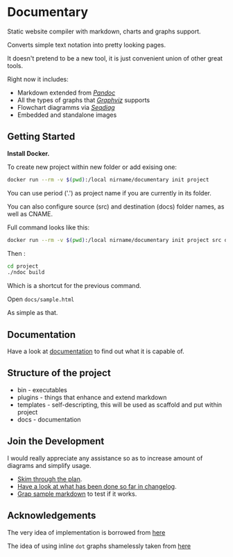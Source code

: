 # Documentary

Static website compiler with markdown, charts and graphs support.

Converts simple text notation into pretty looking pages.

It doesn't pretend to be a new tool, it is just convenient union of other great tools.

Right now it includes:

* Markdown extended from *[Pandoc](https://pandoc.org/)*
* All the types of graphs that *[Graphviz](https://graphviz.org/)* supports
* Flowchart diagramms via *[Seqdiag](http://blockdiag.com/en/seqdiag/index.html)*
* Embedded and standalone images

## Getting Started

**Install Docker.**

To create new project within new folder or add exising one:

```bash
docker run --rm -v $(pwd):/local nirname/documentary init project
```

You can use period ('.') as project name if you are currently in its folder.

You can also configure source (src) and destination (docs) folder names, as well as CNAME.

Full command looks like this:
```bash
docker run --rm -v $(pwd):/local nirname/documentary init project src docs my.website
```

Then :

```bash
cd project
./ndoc build
```

Which is a shortcut for the previous command.

Open `docs/sample.html`

As simple as that.

## Documentation

Have a look at [documentation](https://nirname.github.io/documentary-docs/)
to find out what it is capable of.

<!-- You may try other [examples](https://nirname.github.io/documentary-docs/#examples) or
[build reveal.js presentation](https://nirname.github.io/documentary-docs/#reveal.js) as well. -->

## Structure of the project

* bin - executables
* plugins - things that enhance and extend markdown
* templates - self-descripting, this will be used as scaffold and put within project
* docs - documentation

## Join the Development

I would really appreciate any assistance so as to increase amount of diagrams and simplify usage.

* [Skim through the plan](docs/todo.md).
* [Have a look at what has been done so far in changelog](docs/changelog.md).
* [Grap sample markdown](docs/sample.md) to test if it works.

## Acknowledgements

The very idea of implementation is borrowed from [here](https://tylercipriani.com/blog/2014/05/13/replace-jekyll-with-pandoc-makefile/)

The idea of using inline `dot` graphs shamelessly taken from [here](https://gitlab.com/meonkeys/pandoc-dot-svg-hack/tree/master)
